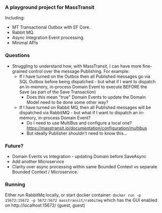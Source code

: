 ### A playground project for MassTransit

Including:
- MT Transactional Outbox with EF Core.
- Rabbit MQ.
- Async Integration Event processing.
- Minimal APIs

### Questions

- Struggling to understand how, with MassTransit, I can have more fine-grained control over the message Publishing. For example:
  -	If I have turned on the Outbox then all Published messages go via SQL Outbox before being dispatched - but what if I want to dispatch an in-memory, in-process Domain Event to execute BEFORE the Save (as part of the Save Transaction)
	- Does this mean "true" Domain Events to update the Domain Model need to be done some other way?
  - If I have turned on Rabbit MQ, then all Published messages will be dispatched via RabbitMQ - but what if I want to dispatch an in-memory, in-process Domain Event?
	- Do I need to use MultiBus and configure a local one? https://masstransit.io/documentation/configuration/multibus
	- But ideally Publisher shouldn't need to know this...

### Future?

- Domain Events vs Integration - updating Domain before SaveAsync
- Add another Microservice
- Clarity over async processing within same Bounded Context vs separate Bounded Context / Microservice.


### Running

Either run RabbitMq locally, or start docker container: `docker run -p 15672:15672 -p 5672:5672 masstransit/rabbitmq` which has the GUI enabled on http://localhost:15672/ (guest, guest)


